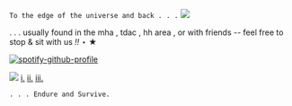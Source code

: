 ` To the edge of the universe and back . . . `
![](https://64.media.tumblr.com/bc624141d40d71176a2b5b9a50024982/661b8eb87bd8983c-9b/s2048x3072/f9285a08d4c73faa5f132a390345e7ba9fe87935.pnj)

. . . usually found in the mha , tdac , hh area , or with friends -- feel free to stop & sit with us *!!* ⋆ ★

[![spotify-github-profile](https://spotify-github-profile.kittinanx.com/api/view?uid=kjh8e6qxk29779vqmv9d2a934&cover_image=true&theme=novatorem&show_offline=false&background_color=121212&interchange=false&bar_color=b4665c&bar_color_cover=false)](https://github.com/kittinan/spotify-github-profile) 

![](https://komarev.com/ghpvc/?username=butterflyvirus&style=flat&color=b4665c&label=SURVIVORS)     [i.](https://www.tumblr.com/blog/br4ineaterz) [ii.](https://butterfly-virus.straw.page) [iii.](https://slaughteredsociety.atabook.org/)

`. . . Endure and Survive.`
